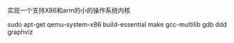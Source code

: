 实现一个支持X86和arm的小的操作系统内核

sudo apt-get qemu-system-x86 build-essential make gcc-multilib gdb ddd graphviz